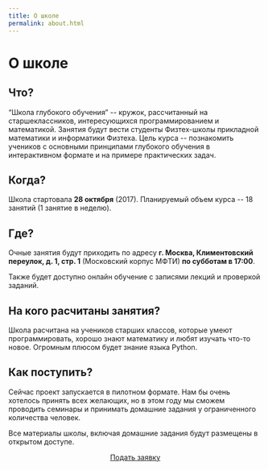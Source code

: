 ```yaml
---
title: О школе
permalink: about.html
---
```

# О школе

## Что?

“Школа глубокого обучения” -- кружок, рассчитанный на старшеклассников, интересующихся программированием и математикой. Занятия будут вести студенты Физтех-школы прикладной математики и информатики Физтеха. Цель курса -- познакомить учеников с основными принципами глубокого обучения в интерактивном формате и на примере практических задач.

## Когда?

Школа стартовала **28 октября** (2017). Планируемый объем курса -- 18 занятий (1 занятие в неделю).

## Где?

Очные занятия будут приходить по адресу **г. Москва, Климентовский переулок, д. 1, стр. 1** (Московский корпус МФТИ) **по субботам в 17:00**.

Также будет доступно онлайн обучение с записями лекций и проверкой заданий.

## На кого расчитаны занятия?

Школа расчитана на учеников старших классов, которые умеют программировать, хорошо знают математику и любят изучать что-то новое. Огромным плюсом будет знание языка Python.

## Как поступить?

Сейчас проект запускается в пилотном формате. Нам бы очень хотелось принять всех желающих, но в этом году мы сможем проводить семинары и принимать домашние задания у ограниченного количества человек.

Все материалы школы, включая домашние задания будут размещены в открытом доступе.

<center><a href="http://gg.gg/dlschl" class="btn-green" align="right">Подать заявку</a></center>
